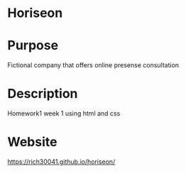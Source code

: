 # Horiseon

# Purpose

Fictional company that offers online  presense consultation

# Description

Homework1 week 1 using html and css

# Website

https://rich30041.github.io/horiseon/
